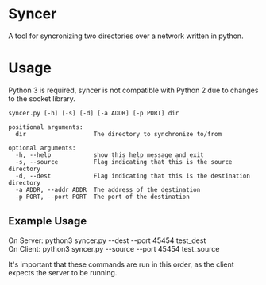 # Syncer
A tool for syncronizing two directories over a network written in python.

# Usage
Python 3 is required, syncer is not compatible with Python 2 due to changes to the socket library.  

    syncer.py [-h] [-s] [-d] [-a ADDR] [-p PORT] dir

    positional arguments:  
      dir                   The directory to synchronize to/from  

    optional arguments:  
      -h, --help            show this help message and exit  
      -s, --source          Flag indicating that this is the source directory  
      -d, --dest            Flag indicating that this is the destination directory  
      -a ADDR, --addr ADDR  The address of the destination  
      -p PORT, --port PORT  The port of the destination  

## Example Usage
On Server: python3 syncer.py --dest --port 45454 test\_dest  
On Client: python3 syncer.py --source --port 45454 test\_source  

It's important that these commands are run in this order, as the client expects the server to be running.

